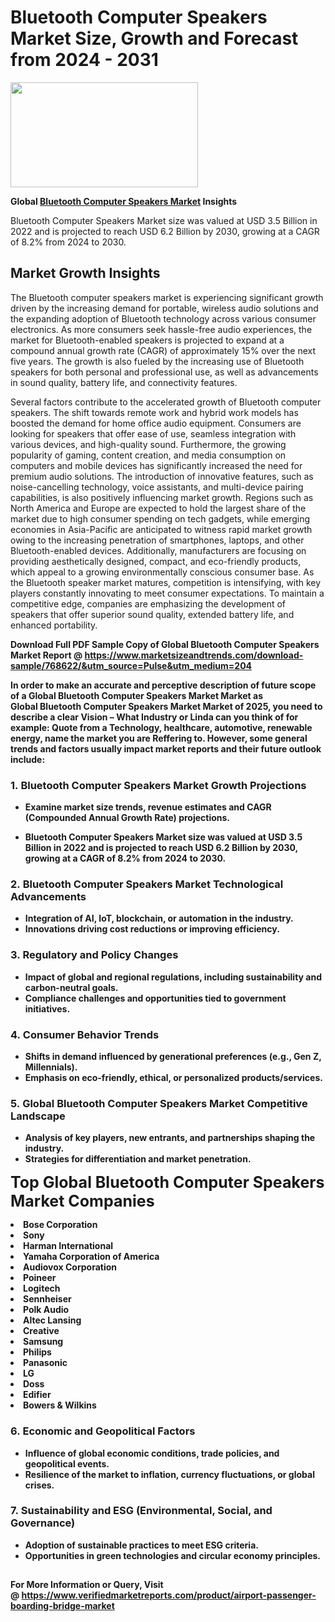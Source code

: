 <H1>Bluetooth Computer Speakers Market Size, Growth and Forecast from 2024 - 2031</H1><img class="aligncenter size-medium wp-image-584254" src="https://thirdeyenews.in/wp-content/uploads/2024/09/Global-Market-Research-300x168.jpeg" alt="" width="300" height="168" /><p><strong>Global&nbsp;<a href="https://www.marketsizeandtrends.com/download-sample/768622/&amp;utm_source=Pulse&amp;utm_medium=204">Bluetooth Computer Speakers Market</a> Insights</strong></p><p>Bluetooth Computer Speakers Market size was valued at USD 3.5 Billion in 2022 and is projected to reach USD 6.2 Billion by 2030, growing at a CAGR of 8.2% from 2024 to 2030.</p><p><h2>Market Growth Insights</h2> <p>The Bluetooth computer speakers market is experiencing significant growth driven by the increasing demand for portable, wireless audio solutions and the expanding adoption of Bluetooth technology across various consumer electronics. As more consumers seek hassle-free audio experiences, the market for Bluetooth-enabled speakers is projected to expand at a compound annual growth rate (CAGR) of approximately 15% over the next five years. The growth is also fueled by the increasing use of Bluetooth speakers for both personal and professional use, as well as advancements in sound quality, battery life, and connectivity features.</p> <p><strong></strong></p> <p>Several factors contribute to the accelerated growth of Bluetooth computer speakers. The shift towards remote work and hybrid work models has boosted the demand for home office audio equipment. Consumers are looking for speakers that offer ease of use, seamless integration with various devices, and high-quality sound. Furthermore, the growing popularity of gaming, content creation, and media consumption on computers and mobile devices has significantly increased the need for premium audio solutions. The introduction of innovative features, such as noise-cancelling technology, voice assistants, and multi-device pairing capabilities, is also positively influencing market growth. Regions such as North America and Europe are expected to hold the largest share of the market due to high consumer spending on tech gadgets, while emerging economies in Asia-Pacific are anticipated to witness rapid market growth owing to the increasing penetration of smartphones, laptops, and other Bluetooth-enabled devices. Additionally, manufacturers are focusing on providing aesthetically designed, compact, and eco-friendly products, which appeal to a growing environmentally conscious consumer base. As the Bluetooth speaker market matures, competition is intensifying, with key players constantly innovating to meet consumer expectations. To maintain a competitive edge, companies are emphasizing the development of speakers that offer superior sound quality, extended battery life, and enhanced portability. <p><strong></p><p><span class=""><strong>Download Full PDF Sample Copy of Global Bluetooth Computer Speakers Market Report</strong> @ <a href="https://www.marketsizeandtrends.com/download-sample/768622/&amp;utm_source=Pulse&amp;utm_medium=204" target="_blank">https://www.marketsizeandtrends.com/download-sample/768622/&amp;utm_source=Pulse&amp;utm_medium=204</a></span></p><p>In order to make an accurate and perceptive description of future scope of a Global&nbsp;Bluetooth Computer Speakers Market Market as Global&nbsp;Bluetooth Computer Speakers Market Market of 2025, you need to describe a clear Vision &ndash; What Industry or Linda can you think of for example: Quote from a Technology, healthcare, automotive, renewable energy, name the market you are Reffering to. However, some general trends and factors usually impact market reports and their future outlook include:</p><h3>1.&nbsp;<strong>Bluetooth Computer Speakers Market Growth Projections</strong></h3><ul><li>Examine market size trends, revenue estimates and CAGR (Compounded Annual Growth Rate) projections.</li><li><p>Bluetooth Computer Speakers Market size was valued at USD 3.5 Billion in 2022 and is projected to reach USD 6.2 Billion by 2030, growing at a CAGR of 8.2% from 2024 to 2030.</p></li></ul><h3>2.&nbsp;<strong>Bluetooth Computer Speakers Market Technological Advancements</strong></h3><ul><li>Integration of AI, IoT, blockchain, or automation in the industry.</li><li>Innovations driving cost reductions or improving efficiency.</li></ul><h3>3.&nbsp;<strong>Regulatory and Policy Changes</strong></h3><ul><li>Impact of global and regional regulations, including sustainability and carbon-neutral goals.</li><li>Compliance challenges and opportunities tied to government initiatives.</li></ul><h3>4.&nbsp;<strong>Consumer Behavior Trends</strong></h3><ul><li>Shifts in demand influenced by generational preferences (e.g., Gen Z, Millennials).</li><li>Emphasis on eco-friendly, ethical, or personalized products/services.</li></ul><h3>5.&nbsp;<strong>Global Bluetooth Computer Speakers Market Competitive Landscape</strong></h3><ul><li>Analysis of key players, new entrants, and partnerships shaping the industry.</li><li>Strategies for differentiation and market penetration.</li></ul><p data-pm-slice="1 1 []"><span style="color: inherit; font-family: inherit; font-size: 25px;">Top Global Bluetooth Computer Speakers Market Companies</span></p><div class="" data-test-id=""><p><li>Bose Corporation</li><li> Sony</li><li> Harman International</li><li> Yamaha Corporation of America</li><li> Audiovox Corporation</li><li> Poineer</li><li> Logitech</li><li> Sennheiser</li><li> Polk Audio</li><li> Altec Lansing</li><li> Creative</li><li> Samsung</li><li> Philips</li><li> Panasonic</li><li> LG</li><li> Doss</li><li> Edifier</li><li> Bowers & Wilkins</li></p></div><h3>6.&nbsp;<strong>Economic and Geopolitical Factors</strong></h3><ul><li>Influence of global economic conditions, trade policies, and geopolitical events.</li><li>Resilience of the market to inflation, currency fluctuations, or global crises.</li></ul><h3>7.&nbsp;<strong>Sustainability and ESG (Environmental, Social, and Governance)</strong></h3><ul><li>Adoption of sustainable practices to meet ESG criteria.</li><li>Opportunities in green technologies and circular economy principles.</li></ul><h2><strong style="font-size: 14px;">For More Information or Query, Visit @&nbsp;</strong><a style="background-color: #ffffff; font-size: 14px;" href="https://www.marketsizeandtrends.com/report/bluetooth-computer-speakers-market/" target="_blank">https://www.verifiedmarketreports.com/product/airport-passenger-boarding-bridge-market</a></h2>
